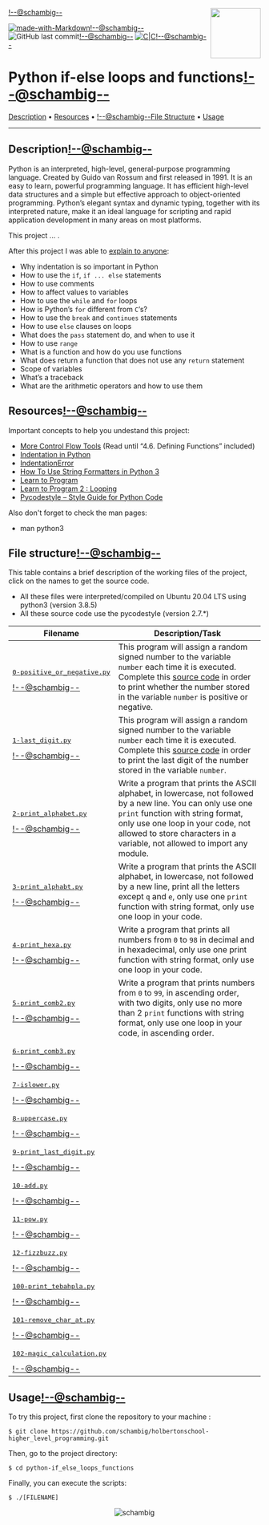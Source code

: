 <img align='right' src='https://user-images.githubusercontent.com/5713670/87202985-820dcb80-c2b6-11ea-9f56-7ec461c497c3.gif' width='100'><!--@schambig-->

[![made-with-Markdown](https://img.shields.io/badge/Made%20with-Markdown-1f425f.svg)](http://commonmark.org)<!--@schambig-->
![GitHub last commit](https://img.shields.io/github/last-commit/schambig/holbertonschool-higher_level_programming)<!--@schambig-->
[![C|C](https://img.shields.io/badge/Repo-37%20commits-orange.svg)](https://sourcerer.io/schambig)<!--@schambig-->

# Python if-else loops and functions<!--@schambig-->

[Description](#description) • [Resources](#resources) • <!--@schambig-->[File Structure](#file-structure) • [Usage](#usage)

---

## Description<!--@schambig-->

Python is an interpreted, high-level, general-purpose programming language. Created by Guido van Rossum and first released in 1991. It is an easy to learn, powerful programming language. It has efficient high-level data structures and a simple but effective approach to object-oriented programming. Python’s elegant syntax and dynamic typing, together with its interpreted nature, make it an ideal language for scripting and rapid application development in many areas on most platforms.

This project ... .

After this project I was able to [explain to anyone](https://fs.blog/feynman-learning-technique/):

* Why indentation is so important in Python
* How to use the `if`, `if ... else` statements
* How to use comments
* How to affect values to variables
* How to use the `while` and `for` loops
* How is Python’s `for` different from `C`‘s?
* How to use the `break` and `continues` statements
* How to use `else` clauses on loops
* What does the `pass` statement do, and when to use it
* How to use `range`
* What is a function and how do you use functions
* What does return a function that does not use any `return` statement
* Scope of variables
* What’s a traceback
* What are the arithmetic operators and how to use them

## Resources<!--@schambig-->

Important concepts to help you undestand this project:

* [More Control Flow Tools](https://docs.python.org/3/tutorial/controlflow.html) (Read until “4.6. Defining Functions” included)
* [Indentation in Python](https://www.programiz.com/python-programming/statement-indentation-comments)
* [IndentationError](https://www.youtube.com/watch?v=1QXOd2ZQs-Q)
* [How To Use String Formatters in Python 3](https://www.digitalocean.com/community/tutorials/how-to-use-string-formatters-in-python-3)
* [Learn to Program](https://www.youtube.com/playlist?list=PLGLfVvz_LVvTn3cK5e6LjhgGiSeVlIRwt)
* [Learn to Program 2 : Looping](https://www.youtube.com/watch?v=swQEbZ6ez1I&list=PLGLfVvz_LVvTn3cK5e6LjhgGiSeVlIRwt&index=2)
* [Pycodestyle – Style Guide for Python Code](https://pypi.org/project/pycodestyle/)

Also don't forget to check the man pages:

* man python3


## File structure<!--@schambig-->

This table contains a brief description of the working files of the project, click on the names to get the source code.

* All these files were interpreted/compiled on Ubuntu 20.04 LTS using python3 (version 3.8.5)
* All these source code use the pycodestyle (version 2.7.*)

| Filename | Description/Task |
| --- | --- |
| <pre>[0-positive_or_negative.py](0-positive_or_negative.py)</pre><!--@schambig--> | This program will assign a random signed number to the variable `number` each time it is executed. Complete this [source code](https://github.com/holbertonschool/0x01.py/blob/master/0-positive_or_negative_py) in order to print whether the number stored in the variable `number` is positive or negative. |
| <pre>[1-last_digit.py](1-last_digit.py)</pre><!--@schambig--> | This program will assign a random signed number to the variable `number` each time it is executed. Complete this [source code](https://github.com/holbertonschool/0x01.py/blob/master/1-last_digit_py) in order to print the last digit of the number stored in the variable `number`. |
| <pre>[2-print_alphabet.py](2-print_alphabet.py)</pre><!--@schambig--> | Write a program that prints the ASCII alphabet, in lowercase, not followed by a new line. You can only use one `print` function with string format, only use one loop in your code, not allowed to store characters in a variable, not allowed to import any module. |
| <pre>[3-print_alphabt.py](3-print_alphabt.py)</pre><!--@schambig--> | Write a program that prints the ASCII alphabet, in lowercase, not followed by a new line, print all the letters except `q` and `e`, only use one `print` function with string format, only use one loop in your code. |
| <pre>[4-print_hexa.py](4-print_hexa.py)</pre><!--@schambig--> | Write a program that prints all numbers from `0` to `98` in decimal and in hexadecimal, only use one print function with string format, only use one loop in your code. |
| <pre>[5-print_comb2.py](5-print_comb2.py)</pre><!--@schambig--> | Write a program that prints numbers from `0` to `99`, in ascending order, with two digits, only use no more than 2 `print` functions with string format, only use one loop in your code, in ascending order. |
| <pre>[6-print_comb3.py](6-print_comb3.py)</pre><!--@schambig--> |  |
| <pre>[7-islower.py](7-islower.py)</pre><!--@schambig--> |  |
| <pre>[8-uppercase.py](8-uppercase.py)</pre><!--@schambig--> |  |
| <pre>[9-print_last_digit.py](9-print_last_digit.py)</pre><!--@schambig--> |  |
| <pre>[10-add.py](10-add.py)</pre><!--@schambig--> |  |
| <pre>[11-pow.py](11-pow.py)</pre><!--@schambig--> |  |
| <pre>[12-fizzbuzz.py](12-fizzbuzz.py)</pre><!--@schambig--> |  |
| <pre>[100-print_tebahpla.py](100-print_tebahpla.py)</pre><!--@schambig--> |  |You can only use one print function with string format
| <pre>[101-remove_char_at.py](101-remove_char_at.py)</pre><!--@schambig--> |  |
| <pre>[102-magic_calculation.py](102-magic_calculation.py)</pre><!--@schambig--> |  |

## Usage<!--@schambig-->

To try this project, first clone the repository to your machine :

```
$ git clone https://github.com/schambig/holbertonschool-higher_level_programming.git
```

Then, go to the project directory:

```
$ cd python-if_else_loops_functions
```

Finally, you can execute the scripts:

```
$ ./[FILENAME]
```


<p align="center">
  <img alt="schambig" src="https://capsule-render.vercel.app/api?type=waving&color=gradient&height=60&section=footer"/>
</p>
